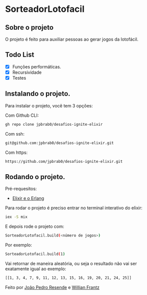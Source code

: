 # SorteadorLotofacil

## Sobre o projeto

O projeto é feito para auxiliar pessoas ao gerar jogos da lotofácil.

## Todo List

- [x] Funções performáticas.
- [x] Recursividade
- [x] Testes

## Instalando o projeto.

Para instalar o projeto, você tem 3 opções:

Com Github CLI:

```bash
gh repo clone jpbrab0/desafios-ignite-elixir
```

Com ssh:

```bash
git@github.com:jpbrab0/desafios-ignite-elixir.git
```

Com https:

```bash
https://github.com/jpbrab0/desafios-ignite-elixir.git
```

## Rodando o projeto.

Pré-requesitos:

* [Elixir e o Erlang](https://elixir-lang.org/install.html)

Para rodar o projeto é preciso entrar no terminal interativo do elixir:

```bash
iex -S mix
```

E depois rode o projeto com:

```bash
SorteadorLotofacil.build(<número de jogos>)
```

Por exemplo:

```bash
SorteadorLotofacil.build(1)
```

Vai retornar de maneira aleatória, ou seja o resultado não vai ser exatamente igual ao exemplo:

```bash
[[1, 3, 4, 7, 9, 11, 12, 13, 15, 16, 19, 20, 21, 24, 25]]
```

Feito por [João Pedro Resende](https://jpres.dev) e [Willian Frantz](https://twitter.com/frantz_willian)
